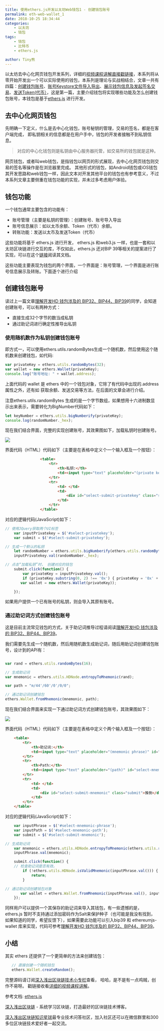 ```yaml
---
title: 使用ethers.js开发以太坊Web钱包1 - 创建钱包账号
permalink: eth-web-wallet_1
date: 2018-10-25 18:34:44
categories: 
    - 以太坊
    - 钱包
tags:
    - 钱包
    - 比特币
    - ethers.js

author: Tiny熊
---
```



以太坊去中心化网页钱包开发系列，详细的[视频课程讲解直接戳链接](https://ke.qq.com/course/356068?tuin=bd898bbf)，本系列将从零开始开发出一个可以实际使用的钱包，本系列是理论与实战相结合，文章一共有四篇：[创建钱包账号](https://learnblockchain.cn/2018/10/25/eth-web-wallet_1/)、[账号Keystore文件导入导出](https://learnblockchain.cn/2018/10/25/eth-web-wallet_2/)、[展示钱包信息及发起签名交易](https://learnblockchain.cn/2018/10/26/eth-web-wallet_3/)、[发送Token(代币）](https://learnblockchain.cn/2018/10/26/eth-web-wallet_4/)，这是第一篇，主要介绍钱包将实现哪些功能及怎么创建钱包账号，本钱包是基于[ethers.js](https://docs.ethers.io/ethers.js/html) 进行开发。

<!-- more -->

## 去中心化网页钱包

先明确一下定义，什么是去中心化钱包，账号秘钥的管理，交易的签名，都是在客户端完成， 即私钥相关的信息都是在用户手中，钱包的开发者接触不到私钥信息。

> 对应的中心化钱包则是私钥由中心服务器托管，如交易所的钱包就是这种。

网页钱包，或者叫web钱包，是指钱包以网页的形式展现，去中心化网页钱包则交易的签名等操作是在浏览器里完成。
其他形式的钱包，如Android钱包或iOS钱包其开发思路和web钱包一样，因此文本对开发其他平台的钱包也有参考意义，不过本系列文章主要侧重在钱包功能的实现，并未过多考虑用户体验。


## 钱包功能

一个钱包通常主要包含的功能有：

* 账号管理（主要是私钥的管理）：创建账号、账号导入导出
* 账号信息展示：如以太币余额、Token（代币）余额。
* 转账功能：发送以太币及发送Token（代币）

这些功能将基于 ethers.js 进行开发，   ethers.js 和web3.js 一样，也是一套和以太坊区块链进行交互的库，不仅如此，ethers.js 还对BIP 39等相关的提案进行了实现，可以在这个[链接](https://docs.ethers.io/ethers.js/html/)阅读其文档。

这些功能主要表现为钱包的两个界面，一个界面是：账号管理，一个界面是进行账号信息展示及转账。下面逐个进行介绍

## 创建钱包账号

读过上一篇文章[理解开发HD 钱包涉及的 BIP32、BIP44、BIP39](https://learnblockchain.cn/2018/09/28/hdwallet/)的同学，会知道创建账号，可以有两种方式：

* 直接生成32个字节的数当成私钥
* 通过助记词进行确定性推导出私钥

### 使用随机数作为私钥创建钱包账号

即方式一，可以使用ethers.utils.randomBytes生成一个随机数，然后使用这个随机数来创建钱包，如代码:

```js
var privateKey = ethers.utils.randomBytes(32);
var wallet = new ethers.Wallet(privateKey);
console.log("账号地址: " + wallet.address);

```

上面代码的 wallet 是 ethers 中的一个钱包对象，它除了有代码中出现的.address 属性之外，还有如 获取余额、发送交易等方法，在后面的文章会进行介绍。


注意ethers.utils.randomBytes 生成的是一个字节数组，如果想用十六进制数显示出来表示，需要转化为BigNumber代码如下：

```js
let keyNumber = ethers.utils.bigNumberify(privateKey);
console.log(randomNumber._hex);
```

现在我们结合界面，完整的实现创建账号，其效果图如下，加载私钥时创建账号。

![](https://img.learnblockchain.cn/2018/15401942330046.jpg!wl/scale/30%)

界面代码（HTML）代码如下（主要是在表格中定义个一个输入框及一个按钮）：

```html
                <table>
                    <tr>
                        <th>私钥:</th>
                        <td><input type="text" placeholder="(private key)" id="select-privatekey" /></td>
                    </tr>
                    <tr>
                        <td> </td>
                        <td>
                            <div id="select-submit-privatekey" class="submit">加载私钥</div>
                        </td>
                    </tr>
                </table>
```

对应的逻辑代码(JavaScript)如下：

```js
// 使用JQuery获取两个UI标签
    var inputPrivatekey = $('#select-privatekey');
    var submit = $('#select-submit-privatekey');

// 生成一个默认的私钥
    let randomNumber = ethers.utils.bigNumberify(ethers.utils.randomBytes(32));
    inputPrivatekey.val(randomNumber._hex);

// 点击“加载私钥”时， 创建对应的钱包
    submit.click(function() {
        var privateKey = inputPrivatekey.val();
        if (privateKey.substring(0, 2) !== '0x') { privateKey = '0x' + privateKey; }
       var wallet = new ethers.Wallet(privateKey));

    });

```

如果用户提供一个已有账号的私钥，则会导入其原有账号。


### 通过助记词方式创建钱包账号

这是目前主流常见钱包的方式，关于助记词推导过程请阅读[理解开发HD 钱包涉及的 BIP32、BIP44、BIP39](https://learnblockchain.cn/2018/09/28/hdwallet/)。

我们需要先生成一个随机数，然后用随机数生成助记词，随后用助记词创建钱包账号，设计到的API有：

```js

var rand = ethers.utils.randomBytes(16);

// 生成助记词
var mnemonic = ethers.utils.HDNode.entropyToMnemonic(rand);

var path = "m/44'/60'/0'/0/0";

// 通过助记词创建钱包
ethers.Wallet.fromMnemonic(mnemonic, path);
```

现在我们结合界面来实现一下通过助记词方式创建钱包账号，其效果图如下：

![](https://img.learnblockchain.cn/2018/15401977091699.jpg!wl/scale/30%)

界面代码（HTML）代码如下（主要是在表格中定义个两个输入框及一个按钮）：

```html
    <table>
        <tr>
            <th>助记词:</th>
            <td><input type="text" placeholder="(mnemonic phrase)" id="select-mnemonic-phrase" /></td>
        </tr>
        <tr>
            <th>Path:</th>
            <td><input type="text" placeholder="(path)" id="select-mnemonic-path" value="m/44'/60'/0'/0/0" /></td>
        </tr>
        <tr>
            <td> </td>
            <td>
                <div id="select-submit-mnemonic" class="submit">推倒</div>
            </td>
        </tr>
    </table>

```

对应的逻辑代码(JavaScript)如下：

```js
    var inputPhrase = $('#select-mnemonic-phrase');
    var inputPath = $('#select-mnemonic-path');
    var submit = $('#select-submit-mnemonic');

// 生成助记词
    var mnemonic = ethers.utils.HDNode.entropyToMnemonic(ethers.utils.randomBytes(16));
    inputPhrase.val(mnemonic);

    submit.click(function() {
    // 检查助记词是否有效。
        if (!ethers.utils.HDNode.isValidMnemonic(inputPhrase.val())) {
            return;
        }

// 通过助记词创建钱包对象
       var wallet = ethers.Wallet.fromMnemonic(inputPhrase.val(), inputPath.val());
    });
```

同样用户可以提供一个其保存的助记词来导入其钱包，有一些遗憾的是，ethers.js 暂时不支持通过添加密码作为Salt来保护种子（也可能是我没有找到，如果知道的同学，希望反馈下），如果需要此功能可以引入bip39 和 ethereumjs-wallet 库来实现，代码可参考[理解开发HD 钱包涉及的 BIP32、BIP44、BIP39](https://learnblockchain.cn/2018/09/28/hdwallet/)。


## 小结

其实 ethers 还提供了一个更简单的方法来创建钱包：

```js
   // 直接创建一个随机钱包
   ethers.Wallet.createRandom();
```

完整源码请订阅[深入浅出区块链技术小专栏](https://xiaozhuanlan.com/blockchaincore)查看， 哈哈，是不是有一点鸡贼，创作不易呀。
戳链接收看[详细的视频课程讲解](https://ke.qq.com/course/356068?flowToken=1010359)。

参考文档:
[ethers.js](https://docs.ethers.io/ethers.js/html)


[深入浅出区块链](https://learnblockchain.cn/) - 系统学习区块链，打造最好的区块链技术博客。

[深入浅出区块链知识星球](https://learnblockchain.cn/images/zsxq.png)最专业技术问答社区，加入社区还可以在微信群里和300多位区块链技术爱好者一起交流。


